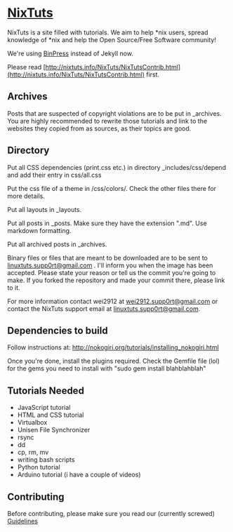 # [NixTuts](http://nixtuts.info)

NixTuts is a site filled with tutorials. We aim to help *nix users, spread knowledge of *nix and help the Open Source/Free Software community!
  
We're using [BinPress](https://github.com/linuxtuts/binpress) instead of Jekyll now.

Please read [http://nixtuts.info/NixTuts/NixTutsContrib.html](http://nixtuts.info/NixTuts/NixTutsContrib.html) first.

## Archives

Posts that are suspected of copyright violations are to be put in _archives. You are highly recommended to rewrite those tutorials and link to the websites they copied from as sources, as their topics are good.

## Directory

Put all CSS dependencies (print.css etc.) in directory _includes/css/depend and add their entry in css/all.css         
               
Put the css file of a theme in /css/colors/. Check the other files there for more details.

Put all layouts in _layouts.

Put all posts in _posts. Make sure they have the extension ".md". Use markdown formatting.

Put all archived posts in _archives.

Binary files or files that are meant to be downloaded are to be sent to linuxtuts.supp0rt@gmail.com . I'll inform you when the image has been accepted. Please state your reason or tell us the commit you're going to make. If you forked the repository and made your commit there, please link to it.

For more information contact wei2912 at wei2912.supp0rt@gmail.com or contact the NixTuts support email at linuxtuts.supp0rt@gmail.com.

## Dependencies to build

Follow instructions at: http://nokogiri.org/tutorials/installing_nokogiri.html

Once you're done, install the plugins required. Check the Gemfile file (lol) for the gems you need to install with "sudo gem install blahblahblah"

## Tutorials Needed

- JavaScript tutorial
- HTML and CSS tutorial
- Virtualbox
- Unisen File Synchronizer
- rsync
- dd
- cp, rm, mv
- writing bash scripts
- Python tutorial
- Arduino tutorial (i have a couple of videos)

## Contributing

Before contributing, please make sure you read our (currently screwed) [Guidelines](https://github.com/linuxtuts/linuxtuts.github.com/wiki/Guidelines)
